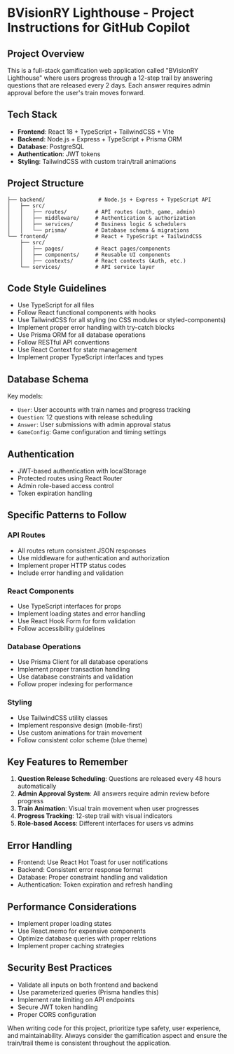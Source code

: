 <!-- Use this file to provide workspace-specific custom instructions to Copilot. For more details, visit https://code.visualstudio.com/docs/copilot/copilot-customization#_use-a-githubcopilotinstructionsmd-file -->

# BVisionRY Lighthouse - Project Instructions for GitHub Copilot

## Project Overview
This is a full-stack gamification web application called "BVisionRY Lighthouse" where users progress through a 12-step trail by answering questions that are released every 2 days. Each answer requires admin approval before the user's train moves forward.

## Tech Stack
- **Frontend**: React 18 + TypeScript + TailwindCSS + Vite
- **Backend**: Node.js + Express + TypeScript + Prisma ORM
- **Database**: PostgreSQL
- **Authentication**: JWT tokens
- **Styling**: TailwindCSS with custom train/trail animations

## Project Structure
```
├── backend/                 # Node.js + Express + TypeScript API
│   ├── src/
│   │   ├── routes/         # API routes (auth, game, admin)
│   │   ├── middleware/     # Authentication & authorization
│   │   ├── services/       # Business logic & schedulers
│   │   └── prisma/         # Database schema & migrations
└── frontend/               # React + TypeScript + TailwindCSS
    ├── src/
    │   ├── pages/          # React pages/components
    │   ├── components/     # Reusable UI components
    │   ├── contexts/       # React contexts (Auth, etc.)
    └── services/           # API service layer
```

## Code Style Guidelines
- Use TypeScript for all files
- Follow React functional components with hooks
- Use TailwindCSS for all styling (no CSS modules or styled-components)
- Implement proper error handling with try-catch blocks
- Use Prisma ORM for all database operations
- Follow RESTful API conventions
- Use React Context for state management
- Implement proper TypeScript interfaces and types

## Database Schema
Key models:
- `User`: User accounts with train names and progress tracking
- `Question`: 12 questions with release scheduling
- `Answer`: User submissions with admin approval status
- `GameConfig`: Game configuration and timing settings

## Authentication
- JWT-based authentication with localStorage
- Protected routes using React Router
- Admin role-based access control
- Token expiration handling

## Specific Patterns to Follow

### API Routes
- All routes return consistent JSON responses
- Use middleware for authentication and authorization
- Implement proper HTTP status codes
- Include error handling and validation

### React Components
- Use TypeScript interfaces for props
- Implement loading states and error handling
- Use React Hook Form for form validation
- Follow accessibility guidelines

### Database Operations
- Use Prisma Client for all database operations
- Implement proper transaction handling
- Use database constraints and validation
- Follow proper indexing for performance

### Styling
- Use TailwindCSS utility classes
- Implement responsive design (mobile-first)
- Use custom animations for train movement
- Follow consistent color scheme (blue theme)

## Key Features to Remember
1. **Question Release Scheduling**: Questions are released every 48 hours automatically
2. **Admin Approval System**: All answers require admin review before progress
3. **Train Animation**: Visual train movement when user progresses
4. **Progress Tracking**: 12-step trail with visual indicators
5. **Role-based Access**: Different interfaces for users vs admins

## Error Handling
- Frontend: Use React Hot Toast for user notifications
- Backend: Consistent error response format
- Database: Proper constraint handling and validation
- Authentication: Token expiration and refresh handling

## Performance Considerations
- Implement proper loading states
- Use React.memo for expensive components
- Optimize database queries with proper relations
- Implement proper caching strategies

## Security Best Practices
- Validate all inputs on both frontend and backend
- Use parameterized queries (Prisma handles this)
- Implement rate limiting on API endpoints
- Secure JWT token handling
- Proper CORS configuration

When writing code for this project, prioritize type safety, user experience, and maintainability. Always consider the gamification aspect and ensure the train/trail theme is consistent throughout the application.
